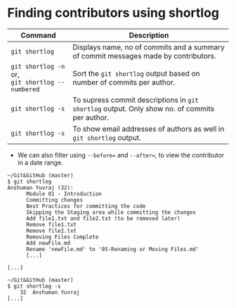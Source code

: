 # Finding contributors using shortlog

| Command                                             | Description                                                                                    |
|-----------------------------------------------------|------------------------------------------------------------------------------------------------|
| `git shortlog`                                      | Displays name, no of commits and a summary of commit messages made by contributors.            |
| `git shortlog -n` or,<br> `git shortlog --numbered` | Sort the `git shortlog` output based on number of commits per author.                          |
| `git shortlog -s`                                   | To supress commit descriptions in `git shortlog` output. Only show no. of commits per author.  |
| `git shortlog -s`                                   | To show email addresses of authors as well in `git shortlog` output.                           |

- We can also filter using `--before=` and `--after=`, to view the contributor in a date range.


```shell
~/Git&GitHub (master)
$ git shortlog
Anshuman Yuvraj (32):
      Module 01 - Introduction
      Committing changes
      Best Practices for committing the code
      Skipping the Staging area while committing the changes
      Add file1.txt and file2.txt (to be removed later)
      Remove file1.txt
      Remove file2.txt
      Removing Files Complete
      Add newFile.md
      Rename 'newFile.md' to '05-Renaming or Moving Files.md'
      [...]

[...]
```

```shell
~/Git&GitHub (master)
$ git shortlog -s
    32  Anshuman Yuvraj
[...]
```

